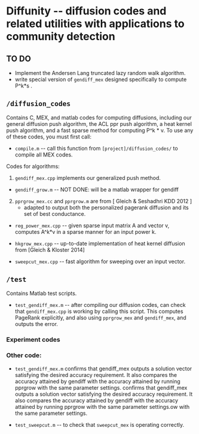 # Diffunity -- diffusion codes and related utilities with applications to community detection


## TO DO

* Implement the Andersen Lang truncated lazy random walk algorithm.
* write special version of `gendiff_mex` designed specifically to compute P^k*s .



## `/diffusion_codes`

Contains C, MEX, and matlab codes for computing diffusions, including our general diffusion push algorithm, the ACL ppr push algorithm, a heat kernel push algorithm, and a fast sparse method for computing P^k * v. To use any of these codes, you must first call:

* `compile.m` -- call this function from `[project]/diffusion_codes/` to compile all MEX codes.

Codes for algorithms:

1. `gendiff_mex.cpp` implements our generalized push method.
* `gendiff_grow.m` -- NOT DONE: will be a matlab wrapper for gendiff
2. `pprgrow_mex.cc` and `pprgrow.m` are from [ Gleich & Seshadhri KDD 2012 ]
	* adapted to output both the personalized pagerank diffusion and its set of best conductance.
* `reg_power_mex.cpp` -- given sparse input matrix A and vector v, computes A^k*v in a sparse manner for an input power k.
* `hkgrow_mex.cpp` -- up-to-date implementation of heat kernel diffusion from [Gleich & Kloster 2014]


* `sweepcut_mex.cpp` -- fast algorithm for sweeping over an input vector.

## `/test`

Contains Matlab test scripts.

* `test_gendiff_mex.m` -- after compiling our diffusion codes, can check that `gendiff_mex.cpp` is working by calling this script. This computes PageRank explicitly, and also using `pprgrow_mex` and `gendiff_mex`, and outputs the error.


### Experiment codes


### Other code:
* `test_gendiff_mex.m` confirms that gendiff_mex outputs a solution vector satisfying the desired accuracy requirement. It also compares the accuracy attained by gendiff with the accuracy attained by running pprgrow with the same parameter settings. confirms that gendiff_mex outputs a solution vector satisfying the desired accuracy requirement. It also compares the accuracy attained by gendiff with the accuracy attained by running pprgrow with the same parameter settings.ow with the same parameter settings.

* `test_sweepcut.m` -- to check that `sweepcut_mex` is operating correctly.
